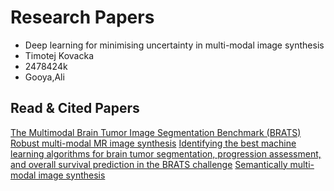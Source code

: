 # Research Papers

* Deep learning for minimising uncertainty in multi-modal image synthesis
* Timotej Kovacka
* 2478424k
* Gooya,Ali

## Read & Cited Papers
[The Multimodal Brain Tumor Image Segmentation Benchmark (BRATS)](https://ieeexplore.ieee.org/abstract/document/6975210)
[Robust multi-modal MR image synthesis](https://link.springer.com/chapter/10.1007/978-3-319-66179-7_40#citeas)
[Identifying the best machine learning algorithms for brain tumor segmentation, progression assessment, and overall survival prediction in the BRATS challenge](https://arxiv.org/abs/1811.02629)
[Semantically multi-modal image synthesis](https://openaccess.thecvf.com/content_CVPR_2020/html/Zhu_Semantically_Multi-Modal_Image_Synthesis_CVPR_2020_paper.htm)
